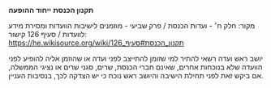 **תקנון הכנסת**
**ייחוד ההופעה**

מקור: חלק ח׳ - ועדות הכנסת / פרק שביעי - מוזמנים לישיבות הוועדות ומסירת מידע לוועדות / סעיף 126
קישור: https://he.wikisource.org/wiki/תקנון_הכנסת#סעיף_126

יושב ראש ועדה רשאי להתיר למי שזומן להתייצב לפני ועדה או שהוזמן אליה להופיע לפני הוועדה שלא בנוכחות אחרים, שאינם חברי הכנסת, שרים, סגני שרים או נציגי הממשלה, אם ביקש זאת לפני תחילת הישיבה והיושב ראש נוכח כי יש הצדקה לכך, בנסיבות העניין.